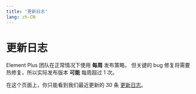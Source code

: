 ```yaml
---
title: '更新日志'
lang: zh-CN
---
```


<style scoped lang="scss">
@at-root .hero-content {
  padding: 32px;
}
</style>

# 更新日志

Element Plus 团队在正常情况下使用 **每周** 发布策略， 但关键的 bug 修复将需要热修复，所以实际发布版本 **可能** 每周超过 1 次。

在这个页面上，你只能看到我们最近更新的 30 条 [更新日志](https://git.bgy.com.cn/pt00057/cs-element-plus/blob/dev/CHANGELOG.en-US.md)。

<VpChangelog />
